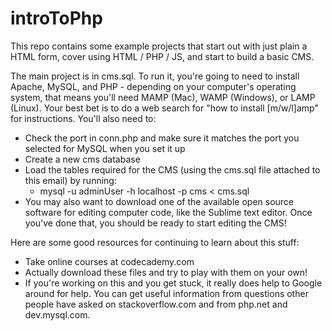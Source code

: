 # introToPhp

This repo contains some example projects that start out with just plain a HTML form, cover using HTML / PHP / JS, and start to build a basic CMS.

The main project is in cms.sql. To run it, you're going to need to install Apache, MySQL, and PHP - depending on your computer's operating system, that means you'll need MAMP (Mac), WAMP (Windows), or LAMP (Linux). Your best bet is to do a web search for "how to install [m/w/l]amp" for instructions. You'll also need to:

- Check the port in conn.php and make sure it matches the port you selected for MySQL when you set it up
- Create a new cms database
- Load the tables required for the CMS (using the cms.sql file attached to this email) by running:
  - mysql -u adminUser -h localhost -p cms < cms.sql
- You may also want to download one of the available open source software for editing computer code, like the Sublime text editor. Once you've done that, you should be ready to start editing the CMS!

Here are some good resources for continuing to learn about this stuff:

- Take online courses at codecademy.com
- Actually download these files and try to play with them on your own!
- If you're working on this and you get stuck, it really does help to Google around for help. You can get useful information from questions other people have asked on stackoverflow.com and from php.net and dev.mysql.com.
